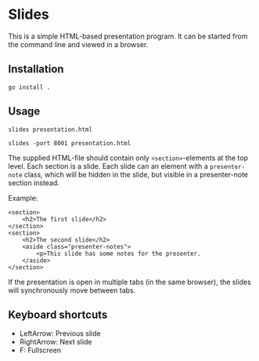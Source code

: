 # Slides

This is a simple HTML-based presentation program. It can be started from the
command line and viewed in a browser.

## Installation

```
go install .
```

## Usage

```
slides presentation.html

slides -port 8001 presentation.html
```

The supplied HTML-file should contain only `<section>`-elements at the top
level. Each section is a slide. Each slide can an element with a
`presenter-note` class, which will be hidden in the slide, but visible in a
presenter-note section instead.

Example:

```
<section>
    <h2>The first slide</h2>
</section>
<section>
    <h2>The second slide</h2>
    <aside class="presenter-notes">
        <p>This slide has some notes for the presenter.
    </aside>
</section>
```

If the presentation is open in multiple tabs (in the same browser), the slides
will synchronously move between tabs.

## Keyboard shortcuts

- LeftArrow: Previous slide
- RightArrow: Next slide
- F: Fullscreen

